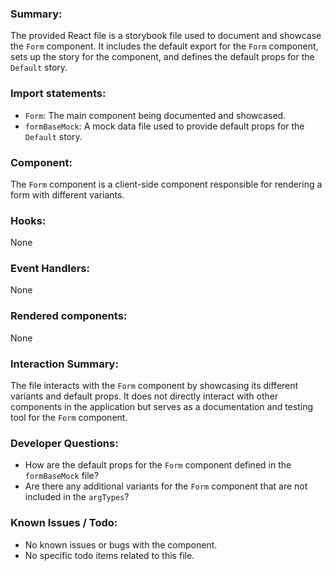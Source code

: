 ### Summary:
The provided React file is a storybook file used to document and showcase the `Form` component. It includes the default export for the `Form` component, sets up the story for the component, and defines the default props for the `Default` story.

### Import statements:
- `Form`: The main component being documented and showcased.
- `formBaseMock`: A mock data file used to provide default props for the `Default` story.

### Component:
The `Form` component is a client-side component responsible for rendering a form with different variants.

### Hooks:
None

### Event Handlers:
None

### Rendered components:
None

### Interaction Summary:
The file interacts with the `Form` component by showcasing its different variants and default props. It does not directly interact with other components in the application but serves as a documentation and testing tool for the `Form` component.

### Developer Questions:
- How are the default props for the `Form` component defined in the `formBaseMock` file?
- Are there any additional variants for the `Form` component that are not included in the `argTypes`?

### Known Issues / Todo:
- No known issues or bugs with the component.
- No specific todo items related to this file.